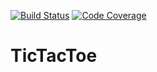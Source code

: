 [![Build Status](https://travis-ci.org/PowerRangersHug/TicTacToe.png)](https://travis-ci.org/PowerRangersHug/TicTacToe)
[![Code Coverage](https://img.shields.io/codecov/c/github/PowerRangersHug/TicTacToe/TestingService.svg)](https://codecov.io/github/PowerRangersHug/TicTacToe?branch=TestingService)
# TicTacToe
